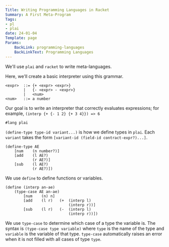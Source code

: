 ```yaml
---
Title: Writing Programming Languages in Racket
Summary: A First Meta-Program
Tags:
- pl
- plai
date: 24-01-04
Template: page
Params:
    BackLink: programming-languages
    BackLinkText: Programming Languages
---
```


We'll use `plai` and `racket` to write meta-languages.

Here, we'll create a basic interpreter using this grammar.

```text
<expr>  ::= {+ <expr> <expr>}
        |   {- <expr> - <expr>}
        |   <num>
<num>   ::= a number
```

Our goal is to write an interpreter that correctly evaluates expressions; for example, `(interp {+ {- 1 2} {+ 3 4}}) => 6`

```racket
#lang plai
```

`(define-type type-id variant...)` is how we define types in `plai`.
Each `variant` takes the form `[variant-id (field-id contract-expr?)...]`.

```racket
(define-type AE
    [num    (n number?)]
    [add    (l AE?)
            (r AE?)]
    [sub    (l AE?)
            (r AE?)])
```

We use `define` to define functions or variables.

```racket
(define (interp an-ae)
    (type-case AE an-ae)
        [num    (n) n]
        [add    (l r)   (+  (interp l)
                            (interp r))]
        [sub    (l r)   (-  (interp l)
                            (interp r))])
```

We use `type-case` to determine which case of a type the variable is.
The syntax is `(type-case type variable)` where `type` is the name of the type and `variable` is the variable of that type.
`type-case` automatically raises an error when it is not filled with all cases of type `type`.
